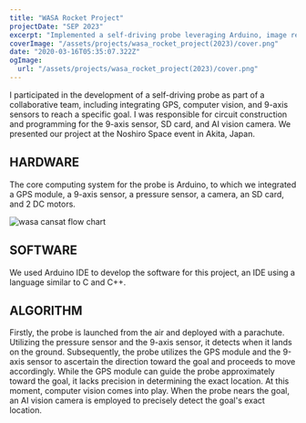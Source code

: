 ```yaml
---
title: "WASA Rocket Project"
projectDate: "SEP 2023"
excerpt: "Implemented a self-driving probe leveraging Arduino, image recognition, GPS, and related technologies."
coverImage: "/assets/projects/wasa_rocket_project(2023)/cover.png"
date: "2020-03-16T05:35:07.322Z"
ogImage:
  url: "/assets/projects/wasa_rocket_project(2023)/cover.png"
---
```


I participated in the development of a self-driving probe as part of a collaborative team, including integrating GPS, computer vision, and 9-axis sensors to reach a specific goal. I was responsible for circuit construction and programming for the 9-axis sensor, SD card, and AI vision camera.
We presented our project at the Noshiro Space event in Akita, Japan.

## HARDWARE

The core computing system for the probe is Arduino, to which we integrated a GPS module, a 9-axis sensor, a pressure sensor, a camera, an SD card, and 2 DC motors.

![wasa cansat flow chart](</assets/projects/wasa_rocket_project(2023)/cansat_hardware.svg#center>)

## SOFTWARE

We used Arduino IDE to develop the software for this project, an IDE using a language similar to C and C++.

## ALGORITHM

Firstly, the probe is launched from the air and deployed with a parachute.
Utilizing the pressure sensor and the 9-axis sensor, it detects when it lands on the ground.
Subsequently, the probe utilizes the GPS module and the 9-axis sensor to ascertain the direction toward the goal and proceeds to move accordingly.
While the GPS module can guide the probe approximately toward the goal, it lacks precision in determining the exact location. At this moment, computer vision comes into play. When the probe nears the goal, an AI vision camera is employed to precisely detect the goal's exact location.
